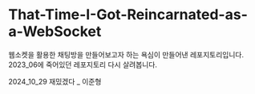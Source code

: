 # That-Time-I-Got-Reincarnated-as-a-WebSocket

웹소켓을 활용한 채팅방을 만들어보고자 하는 욕심이 만들어낸 레포지토리입니다.
2023_06에 죽어있던 레포지토리 다시 살려봅니다.

2024_10_29 재밌겠다 _ 이준형